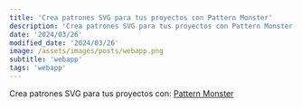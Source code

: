 ```yaml
---
title: 'Crea patrones SVG para tus proyectos con Pattern Monster'
description: 'Crea patrones SVG para tus proyectos con Pattern Monster.'
date: '2024/03/26'
modified_date: '2024/03/26'
image: /assets/images/posts/webapp.png
subtitle: 'webapp'
tags: 'webapp'
---
```


Crea patrones SVG para tus proyectos con: [Pattern Monster](https://pattern.monster/)

